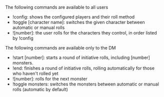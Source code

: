 The following commands are available to all users

* !config: shows the configured players and their roll method
* !toggle [character name]: switches the given character between automatic or manual rolls
* ![number]: the user rolls for the characters they control, in order listed by !config

The following commands are available only to the DM
* !start [number]: starts a round of initiative rolls, including [number] monsters.
* !end: finishes a round of initiative rolls, rolling automatically for those who haven't rolled yet
* ![number]: rolls for the next monster
* !toggle monsters: switches the monsters between automatic or manual rolls (automatic by default)
